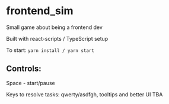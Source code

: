 # frontend_sim
Small game about being a frontend dev


Built with react-scripts / TypeScript setup

To start: `yarn install / yarn start`

## Controls:

  Space - start/pause
  
  Keys to resolve tasks: qwerty/asdfgh, tooltips and better UI TBA
